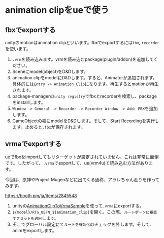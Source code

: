 # animation clipをueで使う

## fbxでexportする

unityのmotionはanimation clipといいます。fbxでexportするには`fbx`, `recorder`を使います。

1. `.vrm`を読み込みます。vrmを読み込むpackage(plugin/addon)を追加してください。
2. Sceneにmodel(object)をD&Dします。
3. animation clipをmodelにD&Dします。すると、Animatorが追加されます。具体的には`Entry -> Animation Clip`になります。再生するとmotionが再生されます。
4. package-managerの`unity registry`でfbxとrecorderを検索し、packageをinstallします。
5. `Window -> General -> Recorder -> Recorder Window -> Add: FBX`を追加します。
6. GameObjectの欄にmodelをD&Dします。そして、Start Recordingを実行します。止めると`.fbx`が保存されます。

## vrmaでexportする

ueでfbxをimportしてもリターゲットが設定されていません。これは非常に面倒です。したがって、`.vrma`でexportして、ue(vrm4u)で読み込む方法があります。

今回は、原神やProject Mugenなどに出てくる通称、アラレちゃん走りを作ってみます。

https://booth.pm/ja/items/2845548

1. unityの[AnimationClipToVrmaSample](https://github.com/malaybaku/AnimationClipToVrmaSample)を使って`.vrma`にexportする。
2. `${model}/RTG_UEFN_${animation_clip}`を開く。この際、`ルートボーンに垂直オフセットを適用`します。
3. そこでグローバル設定にて`ルートを有効化`のチェックを外します。そして、animをexportします。

